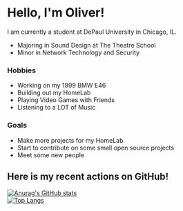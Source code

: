 <!--
**oliv10/oliv10** is a ✨ _special_ ✨ repository because its `README.md` (this file) appears on your GitHub profile.

Here are some ideas to get you started:

- 🔭 I’m currently working on ...
- 🌱 I’m currently learning ...
- 👯 I’m looking to collaborate on ...
- 🤔 I’m looking for help with ...
- 💬 Ask me about ...
- 📫 How to reach me: ...
- 😄 Pronouns: ...
- ⚡ Fun fact: ...
-->

# Hello, I'm Oliver!

I am currently a student at DePaul University in Chicago, IL.
- Majoring in Sound Design at The Theatre School
- Minor in Network Technology and Security

### Hobbies
- Working on my 1999 BMW E46
- Building out my HomeLab
- Playing Video Games with Friends
- Listening to a LOT of Music

### Goals
- Make more projects for my HomeLab
- Start to contribute on some small open source projects
- Meet some new people

## Here is my recent actions on GitHub!
[![Anurag's GitHub stats](https://github-readme-stats.vercel.app/api?username=oliv10&show_icons=true&count_private=true&hide_title=true&theme=dark&include_all_commits=true&hide_border=true)](https://github.com/anuraghazra/github-readme-stats)
<br>
[![Top Langs](https://github-readme-stats.vercel.app/api/top-langs/?username=oliv10&theme=dark&hide_border=true&layout=compact)](https://github.com/anuraghazra/github-readme-stats)
